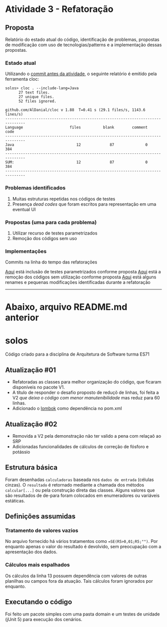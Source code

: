 # Atividade 3 - Refatoração

## Proposta

Relatório do estado atual do código, identificação de problemas, propostas de modificação com uso de
tecnologias/patterns e a implementação dessas propostas.

### Estado atual

Utilizando
o [commit antes da atividade](https://github.com/e-marlos/solos/commit/7d3c1b1fb9a31f2b7e199077ae0a6b0d762d8756), o
seguinte relatório é emitido pela ferramenta cloc:

```text
solos> cloc . --include-lang=Java
      27 text files.
      27 unique files.
      52 files ignored.

github.com/AlDanial/cloc v 1.88  T=0.41 s (29.1 files/s, 1143.6 lines/s)
-------------------------------------------------------------------------------
Language                     files          blank        comment           code
-------------------------------------------------------------------------------
Java                            12             87              0            384
-------------------------------------------------------------------------------
SUM:                            12             87              0            384
-------------------------------------------------------------------------------
```

### Problemas identificados

1. Muitas estruturas repetidas nos códigos de testes
1. Presença _dead codes_ que foram escritos para representação em uma eventual UI

### Propostas (uma para cada problema)

1. Utilizar recurso de testes parametrizados
1. Remoção dos códigos sem uso

### Implementações

Commits na linha do tempo das refatorações

[Aqui](https://github.com/e-marlos/solos/commit/8f7a3d4ea732682941853ec7f750531169899f4c) está inclusão de testes
parametrizados conforme proposta
[Aqui](https://github.com/e-marlos/solos/commit/798698e5608225d0f5c37f585124cbb8bd3cd2eb) está a remoção dos códigos sem
utilização conforme proposta
[Aqui]() está alguns renames e pequenas modificações identificadas durante a refatoração

---

# Abaixo, arquivo README.md anterior

# solos

Código criado para a disciplina de Arquitetura de Software turma ES71

## Atualização #01

- Refatoradas as classes para melhor organização do código, que ficaram disponíveis no pacote V1.
- A título de responder o desafio proposto de reduçõ de linhas, foi feita a V2 *que deixa o código com menor
  manutenibilidade* mas reduz para 60 linhas.
- Adicionado o [lombok](https://projectlombok.org/) como dependência no pom.xml

## Atualização #02

- Removida a V2 pela demonstração não ter valido a pena com relaçaõ ao SRP
- Adicionadas funcionalidades de cálculos de correção de fósforo e potássio

## Estrutura básica

Foram desenhadas `calculadoras` baseada nos `dados de entrada` (células cinzas). O `resultado` é retornado mediante a
chamada dos métodos `calcular[...]` ou pela construção direta das classes. Alguns valores que são resultados de de-para
foram colocados em enumeradores ou variáveis estáticas.

## Definições assumidas

### Tratamento de valores vazios

No arquivo fornecido há vários tratamentos como `=SE(R5>0,01;R5;"")`. Por enquanto apenas o valor do resultado é
devolvido, sem preocupação com a apresentação dos dados.

### Cálculos mais espalhados

Os cálculos da linha 13 possuem dependência com valores de outras planilhas ou campos fora da atuação. Tais cálculos
foram ignorados por enquanto.

## Executando o código

Foi feito um pacote simples com uma pasta domain e um testes de unidade (jUnit 5) para execução dos cenários.